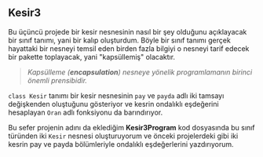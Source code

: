 ﻿## Kesir3
Bu üçüncü projede bir kesir nesnesinin
nasıl bir şey olduğunu açıklayacak
bir sınıf tanımı, yani bir kalıp
oluşturdum. Böyle bir sınıf tanımı
gerçek hayattaki bir nesneyi temsil eden
birden fazla bilgiyi o nesneyi
tarif edecek bir pakette toplayacak,
yani "kapsüllemiş" olacaktır.
> *Kapsülleme (**encapsulation**) nesneye
yönelik programlamanın birinci önemli
prensibidir.*

`class Kesir` tanımı bir kesir nesnesinin
`pay` ve `payda` adlı iki tamsayı
değişkenden oluştuğunu gösteriyor
ve kesrin ondalıklı eşdeğerini
hesaplayan `Oran` adlı fonksiyonu da
barındırıyor.

Bu sefer projenin adını da eklediğim
**Kesir3Program** kod dosyasında
bu sınıf türünden iki `Kesir` nesnesi
oluşturuyorum ve önceki projelerdeki
gibi iki kesrin pay ve payda bölümleriyle
ondalıklı eşdeğerlerini yazdırıyorum.